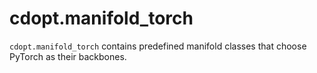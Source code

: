 # cdopt.manifold_torch

`cdopt.manifold_torch` contains predefined manifold classes that choose PyTorch as their backbones. 



```{tableofcontents}
```

